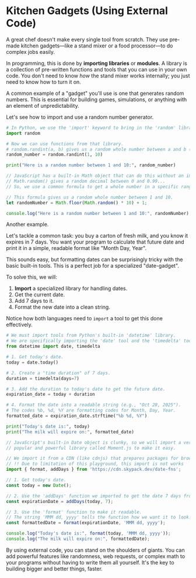 # Kitchen Gadgets (Using External Code)

A great chef doesn't make every single tool from scratch. They use pre-made kitchen gadgets—like a stand mixer or a food processor—to do complex jobs easily.

In programming, this is done by **importing libraries** or **modules**. A library is a collection of pre-written functions and tools that you can use in your own code. You don't need to know *how* the stand mixer works internally; you just need to know how to turn it on.

A common example of a "gadget" you'll use is one that generates random numbers. This is essential for building games, simulations, or anything with an element of unpredictability.

Let's see how to import and use a random number generator.

<!-- langtabs-start -->

```python
# In Python, we use the 'import' keyword to bring in the 'random' library.
import random

# Now we can use functions from that library.
# random.randint(a, b) gives us a random whole number between a and b (inclusive).
random_number = random.randint(1, 10)

print("Here is a random number between 1 and 10:", random_number)
```

```javascript
// JavaScript has a built-in Math object that can do this without an import.
// Math.random() gives a random decimal between 0 and 0.99...
// So, we use a common formula to get a whole number in a specific range.

// This formula gives us a random whole number between 1 and 10.
let randomNumber = Math.floor(Math.random() * 10) + 1;

console.log("Here is a random number between 1 and 10:", randomNumber);
```

<!-- langtabs-end -->

Another example.

Let's tackle a common task: you buy a carton of fresh milk, and you know it expires in 7 days. You want your program to calculate that future date and print it in a simple, readable format like "Month Day, Year".

This sounds easy, but formatting dates can be surprisingly tricky with the basic built-in tools. This is a perfect job for a specialized "date-gadget".

To solve this, we will:
1.  **Import** a specialized library for handling dates.
2.  Get the current date.
3.  Add 7 days to it.
4.  Format the new date into a clean string.

Notice how both languages need to `import` a tool to get this done effectively.

<!-- langtabs-start -->

```python
# We must import tools from Python's built-in 'datetime' library.
# We are specifically importing the 'date' tool and the 'timedelta' tool.
from datetime import date, timedelta

# 1. Get today's date.
today = date.today()

# 2. Create a "time duration" of 7 days.
duration = timedelta(days=7)

# 3. Add the duration to today's date to get the future date.
expiration_date = today + duration

# 4. Format the date into a readable string (e.g., "Oct 28, 2025").
# The codes %b, %d, %Y are formatting codes for Month, Day, Year.
formatted_date = expiration_date.strftime("%b %d, %Y")

print("Today's date is:", today)
print("The milk will expire on:", formatted_date)
```

```javascript
// JavaScript's built-in Date object is clunky, so we will import a very
// popular and powerful library called Moment.js to make it easy.

// We import it from a CDN (like cdnjs) that prepares packages for browser imports.
// !! Due to limitation of this playground, this import is not works
import { format, addDays } from 'https://cdn.skypack.dev/date-fns';

// 1. Get today's date.
const today = new Date();

// 2. Use the 'addDays' function we imported to get the date 7 days from now.
const expirationDate = addDays(today, 7);

// 3. Use the 'format' function to make it readable.
// The string 'MMM dd, yyyy' tells the function how we want it to look.
const formattedDate = format(expirationDate, 'MMM dd, yyyy');

console.log("Today's date is:", format(today, 'MMM dd, yyyy'));
console.log("The milk will expire on:", formattedDate);
```

<!-- langtabs-end -->

By using external code, you can stand on the shoulders of giants. You can add powerful features like randomness, web requests, or complex math to your programs without having to write them all yourself. It's the key to building bigger and better things, faster.
